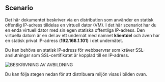 ## <a name="scenario"></a>Scenario
Det här dokumentet beskriver via en distribution som använder en statisk offentlig IP-adress tilldelas en virtuell dator (VM). I det här scenariot har du en enda virtuell dator med sin egen statiska offentliga IP-adress. Den virtuella datorn är en del av ett undernät med namnet **klientdel** och även har en statisk privat IP-adress (**192.168.1.101**) i det undernätet.

Du kan behöva en statisk IP-adress för webbservrar som kräver SSL-anslutningar som SSL-certifikatet är kopplad till en IP-adress. 

![BESKRIVNING AV AVBILDNING](./media/virtual-network-deploy-static-pip-scenario-include/figure1.png)

Du kan följa stegen nedan för att distribuera miljön visas i bilden ovan.

